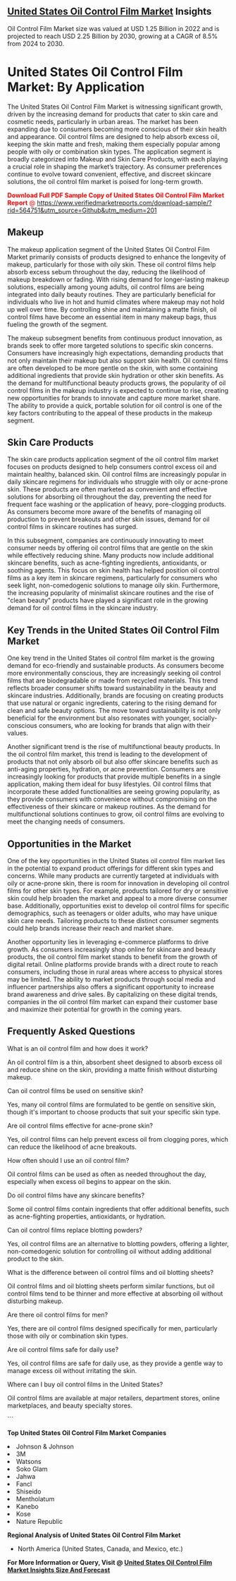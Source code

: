 <h2><a href="https://www.verifiedmarketreports.com/download-sample/?rid=564751&amp;utm_source=Github&amp;utm_medium=201" target="_blank">United States Oil Control Film Market</a> Insights</h2><p>Oil Control Film Market size was valued at USD 1.25 Billion in 2022 and is projected to reach USD 2.25 Billion by 2030, growing at a CAGR of 8.5% from 2024 to 2030.</p><p><h1>United States Oil Control Film Market: By Application</h1><p>The United States Oil Control Film Market is witnessing significant growth, driven by the increasing demand for products that cater to skin care and cosmetic needs, particularly in urban areas. The market has been expanding due to consumers becoming more conscious of their skin health and appearance. Oil control films are designed to help absorb excess oil, keeping the skin matte and fresh, making them especially popular among people with oily or combination skin types. The application segment is broadly categorized into Makeup and Skin Care Products, with each playing a crucial role in shaping the market’s trajectory. As consumer preferences continue to evolve toward convenient, effective, and discreet skincare solutions, the oil control film market is poised for long-term growth. <p><span class=""><span style="color: #ff0000;"><strong>Download Full PDF Sample Copy of United States Oil Control Film Market Report</strong> @ </span><a href="https://www.verifiedmarketreports.com/download-sample/?rid=564751&amp;utm_source=Github&amp;utm_medium=201" target="_blank">https://www.verifiedmarketreports.com/download-sample/?rid=564751&amp;utm_source=Github&amp;utm_medium=201</a></span></p></p><h2>Makeup</h2><p>The makeup application segment of the United States Oil Control Film Market primarily consists of products designed to enhance the longevity of makeup, particularly for those with oily skin. These oil control films help absorb excess sebum throughout the day, reducing the likelihood of makeup breakdown or fading. With rising demand for longer-lasting makeup solutions, especially among young adults, oil control films are being integrated into daily beauty routines. They are particularly beneficial for individuals who live in hot and humid climates where makeup may not hold up well over time. By controlling shine and maintaining a matte finish, oil control films have become an essential item in many makeup bags, thus fueling the growth of the segment.<p>The makeup subsegment benefits from continuous product innovation, as brands seek to offer more targeted solutions to specific skin concerns. Consumers have increasingly high expectations, demanding products that not only maintain their makeup but also support skin health. Oil control films are often developed to be more gentle on the skin, with some containing additional ingredients that provide skin hydration or other skin benefits. As the demand for multifunctional beauty products grows, the popularity of oil control films in the makeup industry is expected to continue to rise, creating new opportunities for brands to innovate and capture more market share. The ability to provide a quick, portable solution for oil control is one of the key factors contributing to the appeal of these products in the makeup segment.</p><h2>Skin Care Products</h2><p>The skin care products application segment of the oil control film market focuses on products designed to help consumers control excess oil and maintain healthy, balanced skin. Oil control films are increasingly popular in daily skincare regimens for individuals who struggle with oily or acne-prone skin. These products are often marketed as convenient and effective solutions for absorbing oil throughout the day, preventing the need for frequent face washing or the application of heavy, pore-clogging products. As consumers become more aware of the benefits of managing oil production to prevent breakouts and other skin issues, demand for oil control films in skincare routines has surged.<p>In this subsegment, companies are continuously innovating to meet consumer needs by offering oil control films that are gentle on the skin while effectively reducing shine. Many products now include additional skincare benefits, such as acne-fighting ingredients, antioxidants, or soothing agents. This focus on skin health has helped position oil control films as a key item in skincare regimens, particularly for consumers who seek light, non-comedogenic solutions to manage oily skin. Furthermore, the increasing popularity of minimalist skincare routines and the rise of "clean beauty" products have played a significant role in the growing demand for oil control films in the skincare industry.</p><h2>Key Trends in the United States Oil Control Film Market</h2><p>One key trend in the United States oil control film market is the growing demand for eco-friendly and sustainable products. As consumers become more environmentally conscious, they are increasingly seeking oil control films that are biodegradable or made from recycled materials. This trend reflects broader consumer shifts toward sustainability in the beauty and skincare industries. Additionally, brands are focusing on creating products that use natural or organic ingredients, catering to the rising demand for clean and safe beauty options. The move toward sustainability is not only beneficial for the environment but also resonates with younger, socially-conscious consumers, who are looking for brands that align with their values.<p>Another significant trend is the rise of multifunctional beauty products. In the oil control film market, this trend is leading to the development of products that not only absorb oil but also offer skincare benefits such as anti-aging properties, hydration, or acne prevention. Consumers are increasingly looking for products that provide multiple benefits in a single application, making them ideal for busy lifestyles. Oil control films that incorporate these added functionalities are seeing growing popularity, as they provide consumers with convenience without compromising on the effectiveness of their skincare or makeup routines. As the demand for multifunctional solutions continues to grow, oil control films are evolving to meet the changing needs of consumers.</p><h2>Opportunities in the Market</h2><p>One of the key opportunities in the United States oil control film market lies in the potential to expand product offerings for different skin types and concerns. While many products are currently targeted at individuals with oily or acne-prone skin, there is room for innovation in developing oil control films for other skin types. For example, products tailored for dry or sensitive skin could help broaden the market and appeal to a more diverse consumer base. Additionally, opportunities exist to develop oil control films for specific demographics, such as teenagers or older adults, who may have unique skin care needs. Tailoring products to these distinct consumer segments could help brands increase their reach and market share.<p>Another opportunity lies in leveraging e-commerce platforms to drive growth. As consumers increasingly shop online for skincare and beauty products, the oil control film market stands to benefit from the growth of digital retail. Online platforms provide brands with a direct route to reach consumers, including those in rural areas where access to physical stores may be limited. The ability to market products through social media and influencer partnerships also offers a significant opportunity to increase brand awareness and drive sales. By capitalizing on these digital trends, companies in the oil control film market can expand their customer base and maximize their potential for growth in the coming years.</p><h2>Frequently Asked Questions</h2><p>What is an oil control film and how does it work?</p><p>An oil control film is a thin, absorbent sheet designed to absorb excess oil and reduce shine on the skin, providing a matte finish without disturbing makeup.</p><p>Can oil control films be used on sensitive skin?</p><p>Yes, many oil control films are formulated to be gentle on sensitive skin, though it's important to choose products that suit your specific skin type.</p><p>Are oil control films effective for acne-prone skin?</p><p>Yes, oil control films can help prevent excess oil from clogging pores, which can reduce the likelihood of acne breakouts.</p><p>How often should I use an oil control film?</p><p>Oil control films can be used as often as needed throughout the day, especially when excess oil begins to appear on the skin.</p><p>Do oil control films have any skincare benefits?</p><p>Some oil control films contain ingredients that offer additional benefits, such as acne-fighting properties, antioxidants, or hydration.</p><p>Can oil control films replace blotting powders?</p><p>Yes, oil control films are an alternative to blotting powders, offering a lighter, non-comedogenic solution for controlling oil without adding additional product to the skin.</p><p>What is the difference between oil control films and oil blotting sheets?</p><p>Oil control films and oil blotting sheets perform similar functions, but oil control films tend to be thinner and more effective at absorbing oil without disturbing makeup.</p><p>Are there oil control films for men?</p><p>Yes, there are oil control films designed specifically for men, particularly those with oily or combination skin types.</p><p>Are oil control films safe for daily use?</p><p>Yes, oil control films are safe for daily use, as they provide a gentle way to manage excess oil without irritating the skin.</p><p>Where can I buy oil control films in the United States?</p><p>Oil control films are available at major retailers, department stores, online marketplaces, and beauty specialty stores.</p>```</p><p><strong>Top United States Oil Control Film Market Companies</strong></p><div data-test-id=""><p><li>Johnson & Johnson</li><li> 3M</li><li> Watsons</li><li> Soko Glam</li><li> Jahwa</li><li> Fancl</li><li> Shiseido</li><li> Mentholatum</li><li> Kanebo</li><li> Kose</li><li> Nature Republic</li></p><div><strong>Regional Analysis of&nbsp;United States Oil Control Film Market</strong></div><ul><li dir="ltr"><p dir="ltr">North America&nbsp;(United States, Canada, and Mexico, etc.)</p></li></ul><p><strong>For More Information or Query, Visit @&nbsp;</strong><strong><a href="https://www.verifiedmarketreports.com/product/oil-control-film-market-size-and-forecast/?utm_source=Github&amp;utm_medium=201" target="_blank">United States Oil Control Film Market Insights Size And Forecast</a></strong></p></div>
